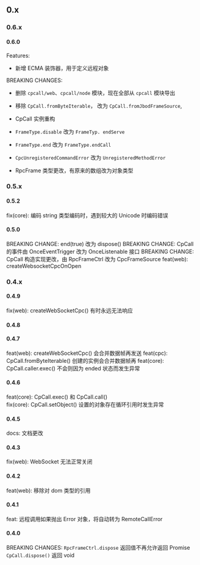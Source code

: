 ## 0.x

### 0.6.x

#### 0.6.0

Features:

- 新增 ECMA 装饰器，用于定义远程对象

BREAKING CHANGES:

- 删除 `cpcall/web`、`cpcall/node` 模块，现在全部从 `cpcall` 模块导出

- 移除 `CpCall.fromByteIterable`， 改为 `CpCall.fromJbodFrameSource`,
- CpCall 实例重构
- `FrameType.disable` 改为 `FrameTyp. endServe`
- `FrameType.end` 改为 `FrameType.endCall`

- `CpcUnregisteredCommandError` 改为 `UnregisteredMethodError`

- RpcFrame 类型更改，有原来的数组改为对象类型

### 0.5.x

#### 0.5.2

fix(core): 编码 string 类型编码时，遇到较大的 Unicode 时编码错误

#### 0.5.0

BREAKING CHANGE: end(true) 改为 dispose()
BREAKING CHANGE: CpCall 的事件由 OnceEventTrigger 改为 OnceListenable 接口
BREAKING CHANGE: CpCall 构造实现更改，由 RpcFrameCtrl 改为 CpcFrameSource
feat(web): createWebsocketCpcOnOpen

### 0.4.x

#### 0.4.9

fix(web): createWebSocketCpc() 有时永远无法响应

#### 0.4.8

#### 0.4.7

feat(web): createWebSocketCpc() 会合并数据帧再发送
feat(cpc): CpCall.fromByteIterable() 创建的实例会合并数据帧再
feat(core): CpCall.caller.exec() 不会则因为 ended 状态而发生异常

#### 0.4.6

feat(core): CpCall.exec() 和 CpCall.call()\
fix(core): CpCall.setObject() 设置的对象存在循环引用时发生异常

#### 0.4.5

docs: 文档更改

#### 0.4.3

fix(web): WebSocket 无法正常关闭

#### 0.4.2

feat(web): 移除对 dom 类型的引用

#### 0.4.1

feat: 远程调用如果抛出 Error 对象，将自动转为 RemoteCallError

#### 0.4.0

BREAKING CHANGES:
`RpcFrameCtrl.dispose` 返回值不再允许返回 Promise
`CpCall.dispose()` 返回 void
